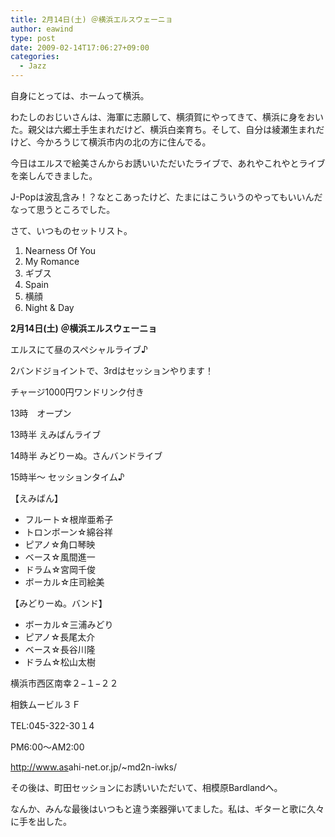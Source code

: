 ```yaml
---
title: 2月14日(土) ＠横浜エルスウェーニョ
author: eawind
type: post
date: 2009-02-14T17:06:27+09:00
categories:
  - Jazz
---
```

自身にとっては、ホームって横浜。

わたしのおじいさんは、海軍に志願して、横須賀にやってきて、横浜に身をおいた。親父は六郷土手生まれだけど、横浜白楽育ち。そして、自分は綾瀬生まれだけど、今かろうじて横浜市内の北の方に住んでる。

今日はエルスで絵美さんからお誘いいただいたライブで、あれやこれやとライブを楽しんできました。

J-Popは波乱含み！？なとこあったけど、たまにはこういうのやってもいいんだなって思うところでした。

さて、いつものセットリスト。

1. Nearness Of You
2. My Romance
3. ギブス
4. Spain
5. 横顔
6. Night & Day

**2月14日(土) ＠横浜エルスウェーニョ**

エルスにて昼のスペシャルライブ♪

2バンドジョイントで、3rdはセッションやります！

チャージ1000円ワンドリンク付き

13時　オープン

13時半 えみばんライブ

14時半 みどりーぬ。さんバンドライブ

15時半〜 セッションタイム♪

【えみばん】

- フルート☆根岸亜希子
- トロンボーン☆綿谷祥
- ピアノ☆角口琴映
- ベース☆風間進一
- ドラム☆宮岡千俊
- ボーカル☆庄司絵美

【みどりーぬ。バンド】

- ボーカル☆三浦みどり
- ピアノ☆長尾太介
- ベース☆長谷川隆
- ドラム☆松山太樹

横浜市西区南幸２−１−２２

相鉄ムービル３Ｆ

TEL:045-322-30１4

PM6:00〜AM2:00

<a href="http://www.asahi-net.or.jp/%7Emd2n-iwks/" target="_blank">http://<wbr>www.as<wbr>ahi-ne<wbr>t.or.j<wbr>p/~md2<wbr>n-iwks<wbr>/</a>

その後は、町田セッションにお誘いいただいて、相模原Bardlandへ。

なんか、みんな最後はいつもと違う楽器弾いてました。私は、ギターと歌に久々に手を出した。
